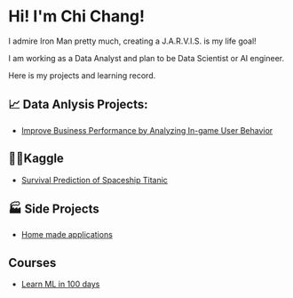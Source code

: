 # Hi! I'm Chi Chang!

I admire Iron Man pretty much, creating a J.A.R.V.I.S. is my life goal!

I am working as a Data Analyst and plan to be Data Scientist or AI engineer.

Here is my projects and learning record.


## :chart_with_upwards_trend: Data Anlysis Projects:

- [Improve Business Performance by Analyzing In-game User Behavior](https://github.com/chiseanchang0727/Projects/blob/main/Improve%20Business%20Performance%20by%20Analyzing%20In-game%20User%20Behavior.md)

## 👨‍💻Kaggle

- [Survival Prediction of Spaceship Titanic](https://github.com/chiseanchang0727/kaggle/tree/main/survival_prediction_of_spaceship_Titanic)

## :factory: Side Projects

- [Home made applications](https://github.com/chiseanchang0727/Projects/tree/main/Home%20made%20applications)


## Courses

- [Learn ML in 100 days](https://github.com/chiseanchang0727/cupoy_ml_100D)
